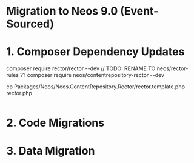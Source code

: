 # Migration to Neos 9.0 (Event-Sourced)

# 1. Composer Dependency Updates

composer require rector/rector --dev
// TODO: RENAME TO neos/rector-rules ??
composer require neos/contentrepository-rector --dev

cp Packages/Neos/Neos.ContentRepository.Rector/rector.template.php rector.php
```php
```

# 2. Code Migrations

# 3. Data Migration
